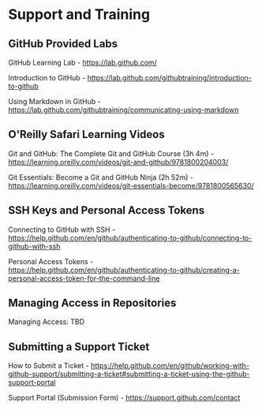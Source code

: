 # Support and Training

## GitHub Provided Labs

GitHub Learning Lab - https://lab.github.com/

Introduction to GitHub - https://lab.github.com/githubtraining/introduction-to-github

Using Markdown in GitHub - https://lab.github.com/githubtraining/communicating-using-markdown 

## O'Reilly Safari Learning Videos

Git and GitHub: The Complete Git and GitHub Course (3h 4m) - https://learning.oreilly.com/videos/git-and-github/9781800204003/

Git Essentials: Become a Git and GitHub Ninja (2h 52m) - https://learning.oreilly.com/videos/git-essentials-become/9781800565630/

## SSH Keys and Personal Access Tokens

Connecting to GitHub with SSH - https://help.github.com/en/github/authenticating-to-github/connecting-to-github-with-ssh

Personal Access Tokens - https://help.github.com/en/github/authenticating-to-github/creating-a-personal-access-token-for-the-command-line

## Managing Access in Repositories

Managing Access: TBD

## Submitting a Support Ticket

How to Submit a Ticket - https://help.github.com/en/github/working-with-github-support/submitting-a-ticket#submitting-a-ticket-using-the-github-support-portal

Support Portal (Submission Form) - https://support.github.com/contact

